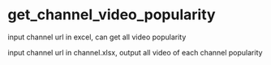 # get_channel_video_popularity
input channel url in excel, can get all video popularity

input channel url in channel.xlsx, output all video of each channel popularity

